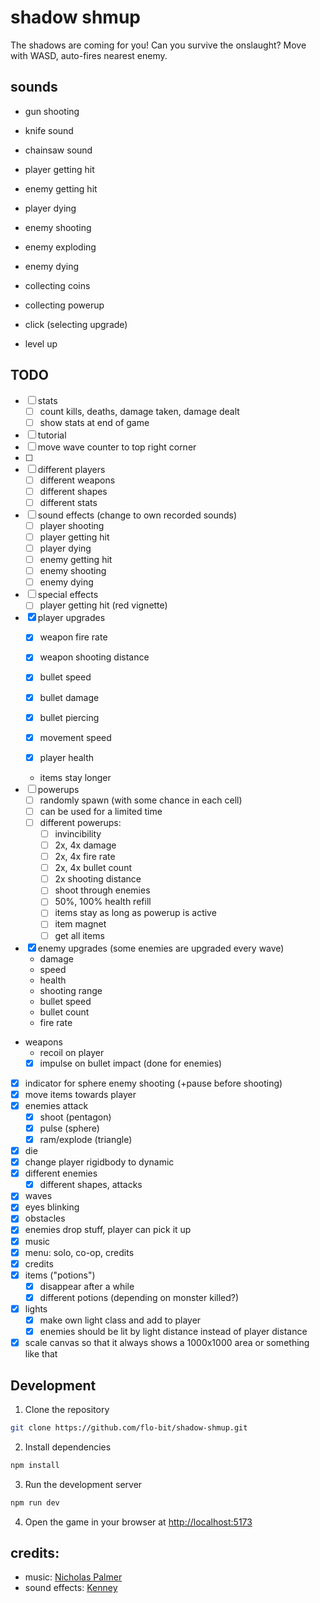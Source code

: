 # shadow shmup

The shadows are coming for you! Can you survive the onslaught? Move with WASD, auto-fires nearest enemy.

## sounds

- gun shooting
- knife sound
- chainsaw sound

- player getting hit
- enemy getting hit
- player dying

- enemy shooting
- enemy exploding
- enemy dying

- collecting coins
- collecting powerup

- click (selecting upgrade)
- level up


## TODO

- [ ] stats
    - [ ] count kills, deaths, damage taken, damage dealt
    - [ ] show stats at end of game
- [ ] tutorial
- [ ] move wave counter to top right corner
- [ ] 
- [ ] different players
    - [ ] different weapons
    - [ ] different shapes
    - [ ] different stats
- [ ] sound effects (change to own recorded sounds)
    - [ ] player shooting
    - [ ] player getting hit
    - [ ] player dying
    - [ ] enemy getting hit
    - [ ] enemy shooting
    - [ ] enemy dying
- [ ] special effects
    - [ ] player getting hit (red vignette)
- [x] player upgrades
    - [x] weapon fire rate
    - [x] weapon shooting distance

    - [x] bullet speed
    - [x] bullet damage
    - [x] bullet piercing

    - [x] movement speed
    - [x] player health
    - items stay longer
- [ ] powerups
    - [ ] randomly spawn (with some chance in each cell)
    - [ ] can be used for a limited time
    - [ ] different powerups:
        - [ ] invincibility
        - [ ] 2x, 4x damage
        - [ ] 2x, 4x fire rate
        - [ ] 2x, 4x bullet count
        - [ ] 2x shooting distance
        - [ ] shoot through enemies
        - [ ] 50%, 100% health refill
        - [ ] items stay as long as powerup is active
        - [ ] item magnet
        - [ ] get all items
- [x] enemy upgrades (some enemies are upgraded every wave)
    - damage
    - speed
    - health
    - shooting range
    - bullet speed
    - bullet count
    - fire rate
- weapons
    - recoil on player
    - [x] impulse on bullet impact (done for enemies)
- [x] indicator for sphere enemy shooting (+pause before shooting)
- [x] move items towards player
- [x] enemies attack
    - [x] shoot (pentagon)
    - [x] pulse (sphere)
    - [x] ram/explode (triangle)
- [x] die
- [x] change player rigidbody to dynamic
- [x] different enemies
    - [x] different shapes, attacks
- [x] waves
- [x] eyes blinking
- [x] obstacles
- [x] enemies drop stuff, player can pick it up
- [x] music
- [x] menu: solo, co-op, credits
- [x] credits
- [x] items ("potions")
    - [x] disappear after a while
    - [x] different potions (depending on monster killed?)
- [x] lights
    - [x] make own light class and add to player
    - [x] enemies should be lit by light distance instead of player distance
- [x] scale canvas so that it always shows a 1000x1000 area or something like that

## Development

1. Clone the repository

```bash
git clone https://github.com/flo-bit/shadow-shmup.git
```

2. Install dependencies

```bash
npm install
```

3. Run the development server

```bash
npm run dev
```

4. Open the game in your browser at [http://localhost:5173](http://localhost:5173)


## credits:

- music: [Nicholas Palmer](https://soundcloud.com/nicholas-palmer-4)
- sound effects: [Kenney](https://kenney.nl/)